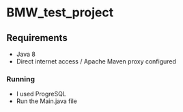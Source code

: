 
# BMW_test_project

## Requirements

* Java 8
* Direct internet access / Apache Maven proxy configured

### Running

* I used ProgreSQL
* Run the Main.java file